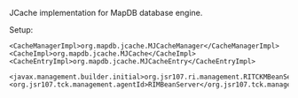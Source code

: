 JCache implementation for MapDB database engine.

Setup:

```
<CacheManagerImpl>org.mapdb.jcache.MJCacheManager</CacheManagerImpl>
<CacheImpl>org.mapdb.jcache.MJCache</CacheImpl>
<CacheEntryImpl>org.mapdb.jcache.MJCacheEntry</CacheEntryImpl>

<javax.management.builder.initial>org.jsr107.ri.management.RITCKMBeanServerBuilder</javax.management.builder.initial>
<org.jsr107.tck.management.agentId>RIMBeanServer</org.jsr107.tck.management.agentId>
```     
